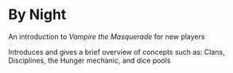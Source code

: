 # By Night

An introduction to _Vampire the Masquerade_ for new players

Introduces and gives a brief overview of concepts such as: Clans, Disciplines, the Hunger mechanic, and dice pools
